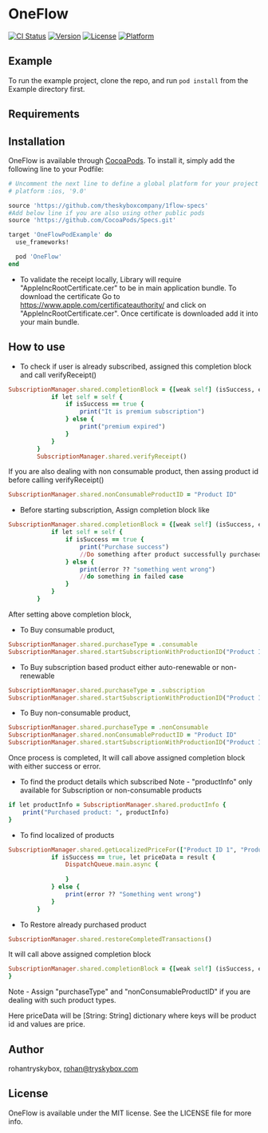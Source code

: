 # OneFlow

[![CI Status](https://img.shields.io/travis/rohantryskybox/OneFlow.svg?style=flat)](https://travis-ci.org/rohantryskybox/OneFlow)
[![Version](https://img.shields.io/cocoapods/v/OneFlow.svg?style=flat)](https://cocoapods.org/pods/OneFlow)
[![License](https://img.shields.io/cocoapods/l/OneFlow.svg?style=flat)](https://cocoapods.org/pods/OneFlow)
[![Platform](https://img.shields.io/cocoapods/p/OneFlow.svg?style=flat)](https://cocoapods.org/pods/OneFlow)

## Example

To run the example project, clone the repo, and run `pod install` from the Example directory first.

## Requirements

## Installation

OneFlow is available through [CocoaPods](https://cocoapods.org). To install
it, simply add the following line to your Podfile:

```ruby
# Uncomment the next line to define a global platform for your project
# platform :ios, '9.0'

source 'https://github.com/theskyboxcompany/1flow-specs'
#Add below line if you are also using other public pods
source 'https://github.com/CocoaPods/Specs.git'

target 'OneFlowPodExample' do
  use_frameworks!

  pod 'OneFlow'
end
```
- To validate the receipt locally, Library will require "AppleIncRootCertificate.cer" to be in main application bundle.
To download the certificate Go to https://www.apple.com/certificateauthority/ and click on "AppleIncRootCertificate.cer". Once certificate is downloaded add it into your main bundle.
## How to use

- To check if user is already subscribed, assigned this completion block and call verifyReceipt()
```ruby
SubscriptionManager.shared.completionBlock = {[weak self] (isSuccess, error) in
            if let self = self {
                if isSuccess == true {
                    print("It is premium subscription")
                } else {
                    print("premium expired")
                }
            }
        }
        SubscriptionManager.shared.verifyReceipt()
```
If you are also dealing with non consumable product, then assing product id before calling verifyReceipt()
```ruby
SubscriptionManager.shared.nonConsumableProductID = "Product ID"
```
- Before starting subscription, Assign completion block like
```ruby
SubscriptionManager.shared.completionBlock = {[weak self] (isSuccess, error) in
            if let self = self {
                if isSuccess == true {
                    print("Purchase success")
                    //Do something after product successfully purchased
                } else {
                    print(error ?? "something went wrong")
                    //do something in failed case
                }
            }
        }
```
After setting above completion block,
- To Buy consumable product,
```ruby
SubscriptionManager.shared.purchaseType = .consumable
SubscriptionManager.shared.startSubscriptionWithProductionID("Product ID")
```
- To Buy subscription based product either auto-renewable or non-renewable
```ruby
SubscriptionManager.shared.purchaseType = .subscription
SubscriptionManager.shared.startSubscriptionWithProductionID("Product ID")
```
- To Buy non-consumable product,
```ruby
SubscriptionManager.shared.purchaseType = .nonConsumable
SubscriptionManager.shared.nonConsumableProductID = "Product ID"
SubscriptionManager.shared.startSubscriptionWithProductionID("Product ID")
```
Once process is completed, It will call above assigned completion block with either success or error.

- To find the product details which subscribed
Note - "productInfo" only available for Subscription or non-consumable products
```ruby
if let productInfo = SubscriptionManager.shared.productInfo {
    print("Purchased product: ", productInfo)
}
```
- To find localized of products
```ruby
SubscriptionManager.shared.getLocalizedPriceFor(["Product ID 1", "Product ID 2", "Product ID 3"]) { (isSuccess, result, error) in
            if isSuccess == true, let priceData = result {
                DispatchQueue.main.async {
                    
                }
            } else {
                print(error ?? "Something went wrong")
            }
        }
```
- To Restore already purchased product
```ruby
SubscriptionManager.shared.restoreCompletedTransactions()
```
It will call above assigned completion block
```ruby
SubscriptionManager.shared.completionBlock = {[weak self] (isSuccess, error) in
}
```
Note - Assign "purchaseType" and "nonConsumableProductID" if you are dealing with such product types.

Here priceData will be [String: String] dictionary where keys will be product id and values are price.
## Author

rohantryskybox, rohan@tryskybox.com

## License

OneFlow is available under the MIT license. See the LICENSE file for more info.
